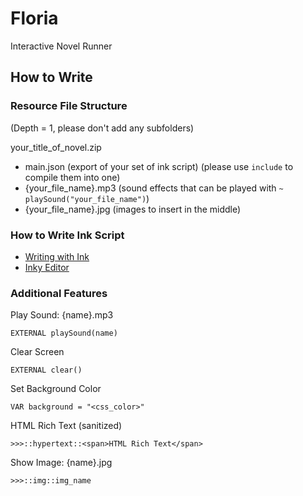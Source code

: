 # Floria

Interactive Novel Runner

## How to Write

### Resource File Structure

(Depth = 1, please don't add any subfolders)

your_title_of_novel.zip

- main.json (export of your set of ink script) (please use `include` to compile them into one)
- {your_file_name}.mp3 (sound effects that can be played with `~ playSound("your_file_name")`)
- {your_file_name}.jpg (images to insert in the middle)

### How to Write Ink Script

- [Writing with Ink](https://github.com/inkle/ink/blob/master/Documentation/WritingWithInk.md)
- [Inky Editor](https://github.com/inkle/inky/releases)

### Additional Features

Play Sound: {name}.mp3

```
EXTERNAL playSound(name)
```

Clear Screen

```
EXTERNAL clear()
```

Set Background Color

```
VAR background = "<css_color>"
```

HTML Rich Text (sanitized)

```
>>>::hypertext::<span>HTML Rich Text</span>
```

Show Image: {name}.jpg

```
>>>::img::img_name
```
